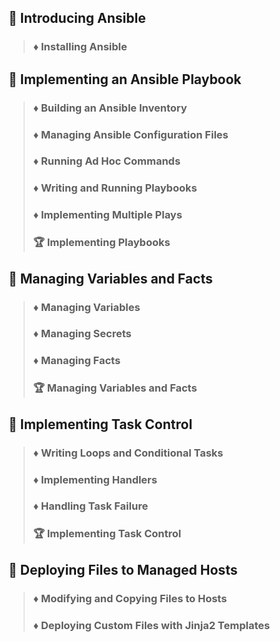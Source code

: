 ## :file_folder: Introducing Ansible
> ### :diamonds: Installing Ansible


## :file_folder: Implementing an Ansible Playbook
> ### :diamonds: Building an Ansible Inventory
> ### :diamonds: Managing Ansible Configuration Files
> ### :diamonds: Running Ad Hoc Commands
> ### :diamonds: Writing and Running Playbooks
> ### :diamonds: Implementing Multiple Plays
> ### :trophy: Implementing Playbooks

## :file_folder: Managing Variables and Facts
> ### :diamonds: Managing Variables
> ### :diamonds: Managing Secrets
> ### :diamonds: Managing Facts
> ### :trophy: Managing Variables and Facts

## :file_folder: Implementing Task Control
> ### :diamonds: Writing Loops and Conditional Tasks
> ### :diamonds: Implementing Handlers
> ### :diamonds: Handling Task Failure
> ### :trophy: Implementing Task Control

## :file_folder: Deploying Files to Managed Hosts
> ### :diamonds: Modifying and Copying Files to Hosts
> ### :diamonds: Deploying Custom Files with Jinja2 Templates
